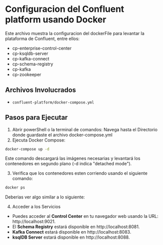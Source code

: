 # Configuracion del Confluent platform usando Docker

Este archivo muestra la configuracion del dockerFile para levantar la plataforma de Confluent, entre ellos:

- cp-enterprise-control-center 
- cp-ksqldb-server               
- cp-kafka-connect               
- cp-schema-registry            
- cp-kafka                       
- cp-zookeeper  

## Archivos Involucrados

- `confluent-platform/docker-compose.yml`

## Pasos para Ejecutar

1. Abrir powerShell o la terminal de comandos: Navega hasta el Directorio donde guardaste el archivo docker-compose.yml
2. Ejecuta Docker Compose:

```bash
docker-compose up -d
```
Este comando descargará las imágenes necesarias y levantará los contenedores en segundo plano (-d indica "detached mode").

3. Verifica que los contenedores esten corriendo usando el siguiente comando:

```bash
docker ps
```

Deberias ver algo similar a lo siguiente:





4. Acceder a los Servicios
- Puedes acceder al **Control Center** en tu navegador web usando la URL: http://localhost:9021.
- El **Schema Registry** estará disponible en http://localhost:8081.
- **Kafka Connect** estará disponible en http://localhost:8083.
- **ksqlDB Server** estará disponible en http://localhost:8088.
